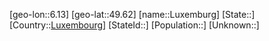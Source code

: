 ﻿---
location: [49.62,6.13]
type: City
tags:
- geo/City


SpocWebEntityId: 32154
isDeleted: false
confidential: public

---
[geo-lon::6.13]
[geo-lat::49.62]
[name::Luxemburg]
[State::]
[Country::[Luxembourg](geo/Continent/Europe/Luxembourg.md)]
[StateId::]
[Population::]
[Unknown::]

